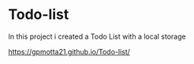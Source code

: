 # Todo-list

In this project i created a Todo List with a local storage

https://gpmotta21.github.io/Todo-list/

